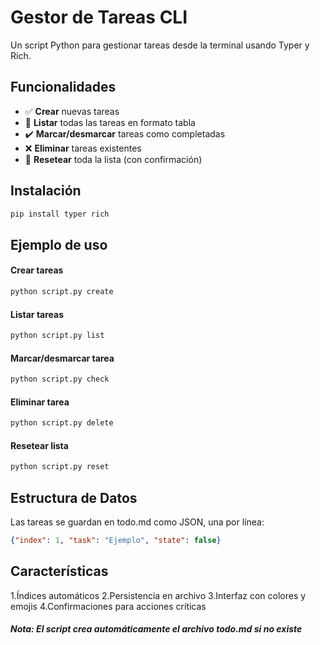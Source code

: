# Gestor de Tareas CLI

Un script Python para gestionar tareas desde la terminal usando Typer y Rich.

## Funcionalidades

- ✅ **Crear** nuevas tareas
- 📝 **Listar** todas las tareas en formato tabla
- ✔️ **Marcar/desmarcar** tareas como completadas  
- ❌ **Eliminar** tareas existentes
- 🔄 **Resetear** toda la lista (con confirmación)

## Instalación

```bash
pip install typer rich
```

## Ejemplo de uso
#### Crear tareas
```bash
python script.py create
```

#### Listar tareas
```bash
python script.py list
```

#### Marcar/desmarcar tarea
```bash
python script.py check
```

#### Eliminar tarea
```bash
python script.py delete
```

#### Resetear lista
```bash
python script.py reset
```


## Estructura de Datos

Las tareas se guardan en todo.md como JSON, una por línea:
```json
{"index": 1, "task": "Ejemplo", "state": false}
```

## Características
1.Índices automáticos
2.Persistencia en archivo
3.Interfaz con colores y emojis
4.Confirmaciones para acciones críticas

##### Nota: El script crea automáticamente el archivo todo.md si no existe
